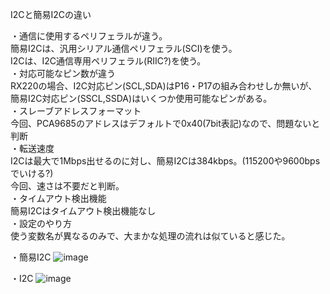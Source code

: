 I2Cと簡易I2Cの違い

・通信に使用するペリフェラルが違う。  
簡易I2Cは、汎用シリアル通信ペリフェラル(SCI)を使う。  
I2Cは、I2C通信専用ペリフェラル(RIIC?)を使う。  
・対応可能なピン数が違う  
RX220の場合、I2C対応ピン(SCL,SDA)はP16・P17の組み合わせしか無いが、  
簡易I2C対応ピン(SSCL,SSDA)はいくつか使用可能なピンがある。  
・スレーブアドレスフォーマット  
今回、PCA9685のアドレスはデフォルトで0x40(7bit表記)なので、問題ないと判断  
・転送速度  
I2Cは最大で1Mbps出せるのに対し、簡易I2Cは384kbps。(115200や9600bpsでいける?)  
今回、速さは不要だと判断。  
・タイムアウト検出機能  
簡易I2Cはタイムアウト検出機能なし  
・設定のやり方  
使う変数名が異なるのみで、大まかな処理の流れは似ていると感じた。

・簡易I2C
![image](https://github.com/user-attachments/assets/658a0ed1-d422-44f3-a8da-b3cee83a3ae5)

・I2C
![image](https://github.com/user-attachments/assets/53d6f867-c441-4a86-a7f1-dca4e2b8437c)

